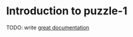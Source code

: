 # Introduction to puzzle-1

TODO: write [great documentation](http://jacobian.org/writing/what-to-write/)
